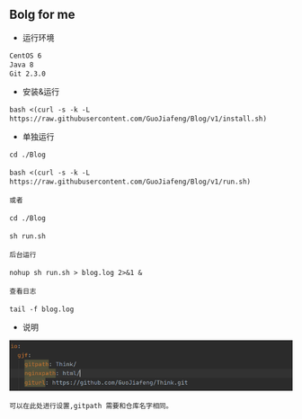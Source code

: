 ## Bolg for me 

+ 运行环境
~~~
CentOS 6 
Java 8
Git 2.3.0 
~~~

+ 安装&运行
~~~
bash <(curl -s -k -L https://raw.githubusercontent.com/GuoJiafeng/Blog/v1/install.sh)
~~~

+ 单独运行

~~~
cd ./Blog

bash <(curl -s -k -L https://raw.githubusercontent.com/GuoJiafeng/Blog/v1/run.sh)

或者

cd ./Blog

sh run.sh

后台运行

nohup sh run.sh > blog.log 2>&1 &

查看日志

tail -f blog.log
~~~

+ 说明

![1595821345232](1595821345232.png)

~~~
可以在此处进行设置,gitpath 需要和仓库名字相同。
~~~



